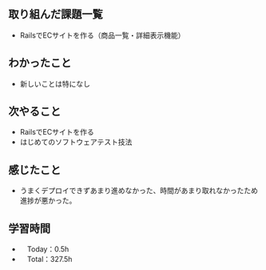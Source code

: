 ## 取り組んだ課題一覧
- RailsでECサイトを作る（商品一覧・詳細表示機能）

## わかったこと 
- 新しいことは特になし

## 次やること
- RailsでECサイトを作る
- はじめてのソフトウェアテスト技法

## 感じたこと
- うまくデプロイできずあまり進めなかった、時間があまり取れなかったため進捗が悪かった。

## 学習時間
- 　Today：0.5h
- 　Total：327.5h
